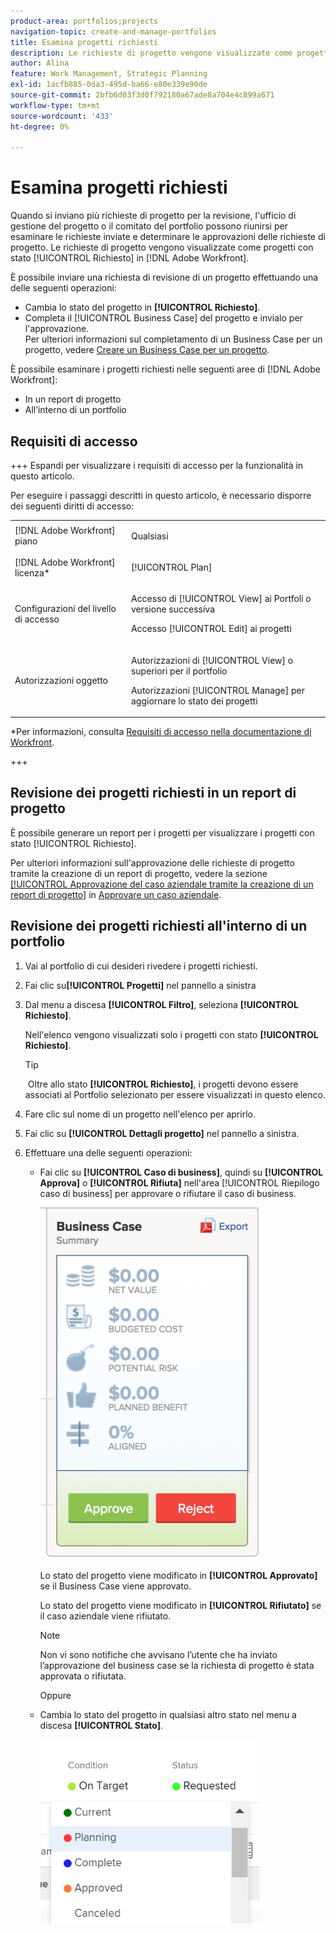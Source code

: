 ```yaml
---
product-area: portfolios;projects
navigation-topic: create-and-manage-portfolios
title: Esamina progetti richiesti
description: Le richieste di progetto vengono visualizzate come progetti con stato [!UICONTROL Richiesto] in Adobe Workfront. Questo articolo descrive come rivedere le richieste di progetto.
author: Alina
feature: Work Management, Strategic Planning
exl-id: 1acfb885-0da3-495d-ba66-e80e339e90de
source-git-commit: 2bfb6d03f3d0f792180a67ade8a704e4c899a671
workflow-type: tm+mt
source-wordcount: '433'
ht-degree: 0%

---
```


# Esamina progetti richiesti

Quando si inviano più richieste di progetto per la revisione, l&#39;ufficio di gestione del progetto o il comitato del portfolio possono riunirsi per esaminare le richieste inviate e determinare le approvazioni delle richieste di progetto. Le richieste di progetto vengono visualizzate come progetti con stato [!UICONTROL Richiesto] in [!DNL Adobe Workfront].

È possibile inviare una richiesta di revisione di un progetto effettuando una delle seguenti operazioni:

* Cambia lo stato del progetto in **[!UICONTROL Richiesto]**.
* Completa il [!UICONTROL Business Case] del progetto e invialo per l&#39;approvazione.\
   Per ulteriori informazioni sul completamento di un Business Case per un progetto, vedere [Creare un Business Case per un progetto](../../../manage-work/projects/define-a-business-case/create-business-case.md).

È possibile esaminare i progetti richiesti nelle seguenti aree di [!DNL Adobe Workfront]:

* In un report di progetto
* All’interno di un portfolio

## Requisiti di accesso

+++ Espandi per visualizzare i requisiti di accesso per la funzionalità in questo articolo.

Per eseguire i passaggi descritti in questo articolo, è necessario disporre dei seguenti diritti di accesso:

<table style="table-layout:auto"> 
 <col> 
 <col> 
 <tbody> 
  <tr> 
   <td role="rowheader">[!DNL Adobe Workfront] piano</td> 
   <td><p>Qualsiasi</p> </td> 
  </tr> 
  <tr> 
   <td role="rowheader">[!DNL Adobe Workfront] licenza*</td> 
   <td> <p>[!UICONTROL Plan] </p> </td> 
  </tr> 
  <tr> 
   <td role="rowheader">Configurazioni del livello di accesso</td> 
   <td> <p>Accesso di [!UICONTROL View] ai Portfoli o versione successiva</p> <p>Accesso [!UICONTROL Edit] ai progetti</p>  </td> 
  </tr> 
  <tr> 
   <td role="rowheader">Autorizzazioni oggetto</td> 
   <td> <p>Autorizzazioni di [!UICONTROL View] o superiori per il portfolio</p> <p>Autorizzazioni [!UICONTROL Manage] per aggiornare lo stato dei progetti</p>  </td> 
  </tr> 
 </tbody> 
</table>

*Per informazioni, consulta [Requisiti di accesso nella documentazione di Workfront](/help/quicksilver/administration-and-setup/add-users/access-levels-and-object-permissions/access-level-requirements-in-documentation.md).

+++

## Revisione dei progetti richiesti in un report di progetto

È possibile generare un report per i progetti per visualizzare i progetti con stato [!UICONTROL Richiesto].

Per ulteriori informazioni sull&#39;approvazione delle richieste di progetto tramite la creazione di un report di progetto, vedere la sezione [[!UICONTROL Approvazione del caso aziendale tramite la creazione di un report di progetto]](../../../manage-work/projects/define-a-business-case/approve-business-case.md#build-a-report) in [Approvare un caso aziendale](../../../manage-work/projects/define-a-business-case/approve-business-case.md). 

## Revisione dei progetti richiesti all&#39;interno di un portfolio

1. Vai al portfolio di cui desideri rivedere i progetti richiesti.
1. Fai clic su&#x200B;**[!UICONTROL Progetti]** nel pannello a sinistra
1. Dal menu a discesa **[!UICONTROL Filtro]**, seleziona **[!UICONTROL Richiesto]**.

   Nell&#39;elenco vengono visualizzati solo i progetti con stato **[!UICONTROL Richiesto]**.

   >[!TIP]
   >
   > Oltre allo stato **[!UICONTROL Richiesto]**, i progetti devono essere associati al Portfolio selezionato per essere visualizzati in questo elenco.

1. Fare clic sul nome di un progetto nell&#39;elenco per aprirlo.
1. Fai clic su **[!UICONTROL Dettagli progetto]** nel pannello a sinistra.
1. Effettuare una delle seguenti operazioni:

   * Fai clic su **[!UICONTROL Caso di business]**, quindi su **[!UICONTROL Approva]** o **[!UICONTROL Rifiuta]** nell&#39;area [!UICONTROL Riepilogo caso di business] per approvare o rifiutare il caso di business.

     ![approva_o_rifiuta_business_case.png](assets/approve-or-reject-business-case-350x563.png)

     Lo stato del progetto viene modificato in **[!UICONTROL Approvato]** se il Business Case viene approvato.

     Lo stato del progetto viene modificato in **[!UICONTROL Rifiutato]** se il caso aziendale viene rifiutato.

     >[!NOTE]
     >
     >Non vi sono notifiche che avvisano l’utente che ha inviato l’approvazione del business case se la richiesta di progetto è stata approvata o rifiutata. 

     Oppure

   * Cambia lo stato del progetto in qualsiasi altro stato nel menu a discesa **[!UICONTROL Stato]**.

     ![](assets/project-status-change-from-drop-down-in-header-nwe-350x294.png)
 

 

